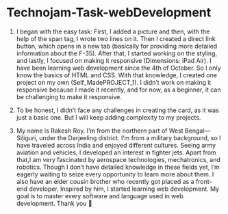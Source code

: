 # Technojam-Task-webDevelopment

1.  I began with the easy task:
    First, I added a picture and then, with the help of the span tag, I wrote two lines on it. Then I created a direct link button, which opens in a new tab (basically for providing more detailed information about the F-35). After that, I started working on the styling, and lastly, I focused on making it responsive (Dimensions: iPad Air).
    I have been learning web development since the 4th of October. So I only know the basics of HTML and CSS. With that knowledge, I created one project on my own (Self_MadePROJECT_1). I didn’t work on making it responsive because I made it recently, and for now, as a beginner, it can be challenging to make it responsive.


  2. To be honest, I didn’t face any challenges in creating the card, as it was just a basic one. But I will keep adding complexity to my projects.


  3. My name is Rakesh Roy. I’m from the northern part of West Bengal—Siliguri, under the Darjeeling district. I’m from a military background, so I have traveled across India and enjoyed different cultures. Seeing army aviation and vehicles, I developed an interest in fighter jets. Apart from that,I am very fascinated by aerospace technologies, mechatronics, and robotics. Though I don’t have detailed knowledge in these fields yet, I’m eagerly waiting to seize every opportunity to learn more about them. I also have an elder cousin brother who recently got placed as a front-end developer. Inspired by him, I started learning web development. My goal is to master every software and language used in web development. Thank you 🙏